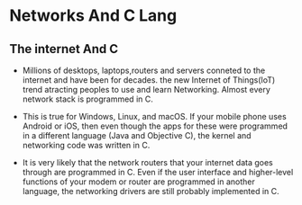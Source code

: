 # Networks And C Lang 

## The internet And C

  - Millions of desktops, laptops,routers and servers conneted to the internet and have been for decades. the new Internet of Things(IoT) trend atracting peoples to use and learn Networking. Almost every network stack is programmed in C.
  
  - This is true for Windows, Linux, and macOS. If your mobile phone uses Android or iOS, then even though the apps for these were programmed in a different language (Java and Objective C), the kernel and networking code was written in C. 
  
  - It is very likely that the network routers that your internet data goes through are programmed in C. Even if the user interface and higher-level functions of your modem or router are programmed in another language, the networking drivers are still probably implemented in C.
  

